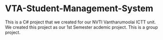 # VTA-Student-Management-System
This is a C# project that we created for our NVTI Vantharumoolai ICTT unit. We created this project as our 1st Semester acdemic project. This is a group project.
